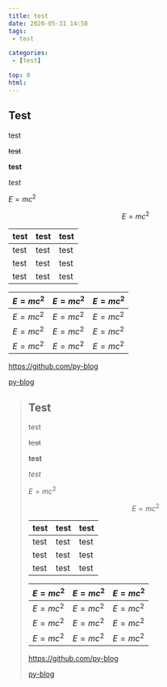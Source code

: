 ```yaml
---
title: test 
date: 2020-05-31 14:58
tags: 
 - test

categories:
 - [test]

top: 0 
html:
---
```


## Test

test

~~test~~

**test**

*test*

$E=mc^2$

$$
E=mc^2
$$


| test | test | test |
| ---- | ---- | ---- |
| test | test | test |
| test | test | test |
| test | test | test |

| $E=mc^2$ | $E=mc^2$ | $E=mc^2$ |
| -------- | -------- | -------- |
| $E=mc^2$ | $E=mc^2$ | $E=mc^2$ |
| $E=mc^2$ | $E=mc^2$ | $E=mc^2$ |
| $E=mc^2$ | $E=mc^2$ | $E=mc^2$ |

https://github.com/py-blog

[py-blog](https://github.com/python-blog)

> ## Test
> 
> test
> 
> ~~test~~
> 
> **test**
> 
> *test*
> 
> $E=mc^2$
> 
> $$
> E=mc^2
> $$
> 
> 
> | test | test | test |
> | ---- | ---- | ---- |
> | test | test | test |
> | test | test | test |
> | test | test | test |
> 
> | $E=mc^2$ | $E=mc^2$ | $E=mc^2$ |
> | -------- | -------- | -------- |
> | $E=mc^2$ | $E=mc^2$ | $E=mc^2$ |
> | $E=mc^2$ | $E=mc^2$ | $E=mc^2$ |
> | $E=mc^2$ | $E=mc^2$ | $E=mc^2$ |
> 
> https://github.com/py-blog
> 
> [py-blog](https://github.com/python-blog)